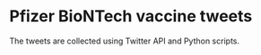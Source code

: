 
# Pfizer BioNTech vaccine tweets

The tweets are collected using Twitter API and Python scripts.


